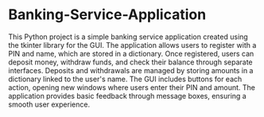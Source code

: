 # Banking-Service-Application
This Python project is a simple banking service application created using the tkinter library for the GUI. The application allows users to register with a PIN and name, which are stored in a dictionary. Once registered, users can deposit money, withdraw funds, and check their balance through separate interfaces. Deposits and withdrawals are managed by storing amounts in a dictionary linked to the user's name. The GUI includes buttons for each action, opening new windows where users enter their PIN and amount. The application provides basic feedback through message boxes, ensuring a smooth user experience.
